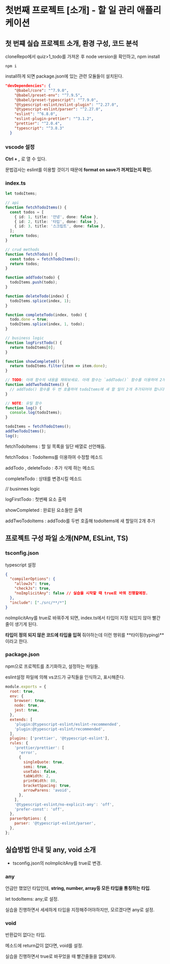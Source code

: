 # 첫번째 프로젝트 [소개] - 할 일 관리 애플리케이션

## 첫 번쨰 실습 프로젝트 소개, 환경 구성, 코드 분석

cloneRepo에서 quiz>1_todo를 가져온 후 node version을 확인하고, npm install

```shell
npm i
```

install하게 되면 package.json에 있는 관련 모듈들이 설치된다.

```json
"devDependencies": {
    "@babel/core": "^7.9.0",
    "@babel/preset-env": "^7.9.5",
    "@babel/preset-typescript": "^7.9.0",
    "@typescript-eslint/eslint-plugin": "^2.27.0",
    "@typescript-eslint/parser": "^2.27.0",
    "eslint": "^6.8.0",
    "eslint-plugin-prettier": "^3.1.2",
    "prettier": "^2.0.4",
    "typescript": "^3.8.3"
  }
```



### vscode 설정

**Ctrl + ,** 로 열 수 있다.

문법검사는 eslint를 이용할 것이기 때문에 **format on save가 꺼져있는지 확인.**



### index.ts

```typescript
let todoItems;

// api
function fetchTodoItems() {
  const todos = [
    { id: 1, title: '안녕', done: false },
    { id: 2, title: '타입', done: false },
    { id: 3, title: '스크립트', done: false },
  ];
  return todos;
}

// crud methods
function fetchTodos() {
  const todos = fetchTodoItems();
  return todos;
}

function addTodo(todo) {
  todoItems.push(todo);
}

function deleteTodo(index) {
  todoItems.splice(index, 1);
}

function completeTodo(index, todo) {
  todo.done = true;
  todoItems.splice(index, 1, todo);
}

// business logic
function logFirstTodo() {
  return todoItems[0];
}

function showCompleted() {
  return todoItems.filter(item => item.done);
}

// TODO: 아래 함수의 내용을 채워보세요. 아래 함수는 `addTodo()` 함수를 이용하여 2개의 새 할 일을 추가하는 함수입니다.
function addTwoTodoItems() {
  // addTodo() 함수를 두 번 호출하여 todoItems에 새 할 일이 2개 추가되어야 합니다.
}

// NOTE: 유틸 함수
function log() {
  console.log(todoItems);
}

todoItems = fetchTodoItems();
addTwoTodoItems();
log();

```

fetchTodoItems : 할 일 목록을 일단 배열로 선언해둠.

fetchTodos : TodoItems를 이용하여 수정할 메소드

addTodo , deleteTodo : 추가 삭제 하는 메소드

completeTodo : 상태를 변경시킬 메소드

// businnes logic

logFirstTodo : 첫번째 요소 출력

showCompleted : 완료된 요소들만 출력

addTwoTodoItems : addTodo를 두번 호출해 todoItems에 새 할일이 2개 추가



## 프로젝트 구성 파일 소개(NPM, ESLint, TS)

### tsconfig.json

typescript 설정

```json
{
  "compilerOptions": {
    "allowJs": true,
    "checkJs": true,
    "noImplicitAny": false // 실습을 시작할 때 true로 바꿔 진행할예정.
  },
  "include": ["./src/**/*"]
}
```

noImplicitAny를 true로 바꿔주게 되면, index.ts에서 타입이 지정 되있지 않아 빨간 줄이 생기게 된다.

**타입이 정의 되지 않은 코드에 타입을 입혀** 줘야하는데 이런 행위를 **타이핑(typing)**이라고 한다.



### package.json

npm으로 프로젝트를 초기화하고, 설정하는 파일들.

eslint설정 파일에 의해 vs코드가 규칙들을 인식하고, 표시해준다.

```js
module.exports = {
  root: true,
  env: {
    browser: true,
    node: true,
    jest: true,
  },
  extends: [
    'plugin:@typescript-eslint/eslint-recommended',
    'plugin:@typescript-eslint/recommended',
  ],
  plugins: ['prettier', '@typescript-eslint'],
  rules: {
    'prettier/prettier': [
      'error',
      {
        singleQuote: true,
        semi: true,
        useTabs: false,
        tabWidth: 2,
        printWidth: 80,
        bracketSpacing: true,
        arrowParens: 'avoid',
      },
    ],
    '@typescript-eslint/no-explicit-any': 'off',
    'prefer-const': 'off',
  },
  parserOptions: {
    parser: '@typescript-eslint/parser',
  },
};
```



## 실습방법 안내 및 any, void 소개

* tsconfig.json의 noImplicitAny를 true로 변경.



### any

언급만 했었던 타입인데, **string, number, array등 모든 타입을 통칭하는 타입**.

let todoItems: any;로 설정.

실습을 진행하면서 세세하게 타입을 지정해주어야하지만, 모르겠다면 any로 설정.



### void

반환값이 없다는 타입.

메소드에 return값이 없다면, void를 설정.



실습을 진행하면서 true로 바꾸었을 때 빨간줄들을 없에보자.

